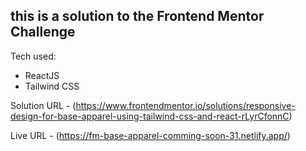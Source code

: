 ## this is a solution to the Frontend Mentor Challenge

Tech used: 
- ReactJS
- Tailwind CSS


Solution URL - (https://www.frontendmentor.io/solutions/responsive-design-for-base-apparel-using-tailwind-css-and-react-rLyrCfonnC)

Live URL - (https://fm-base-apparel-comming-soon-31.netlify.app/)
